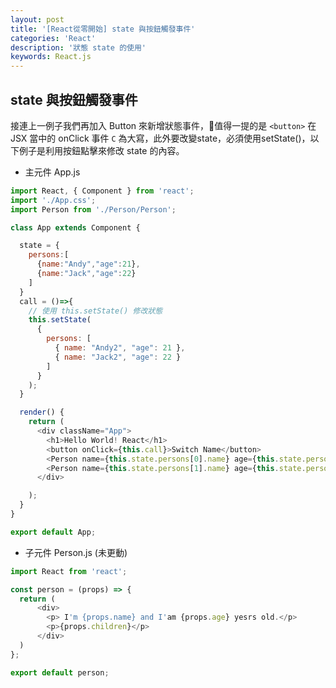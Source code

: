 ```yaml
---
layout: post
title: '[React從零開始] state 與按鈕觸發事件'
categories: 'React'
description: '狀態 state 的使用'
keywords: React.js
---
```



## state 與按鈕觸發事件

接連上一例子我們再加入 Button 來新增狀態事件，值得一提的是 `<button>` 在 JSX 當中的 onClick 事件 `C` 為大寫，此外要改變state，必須使用setState()，以下例子是利用按鈕點擊來修改 state 的內容。

- 主元件 App.js

```js
import React, { Component } from 'react';
import './App.css';
import Person from './Person/Person';

class App extends Component {

  state = {
    persons:[
      {name:"Andy","age":21},
      {name:"Jack","age":22}
    ]
  }
  call = ()=>{
    // 使用 this.setState() 修改狀態
    this.setState(
      {
        persons: [
          { name: "Andy2", "age": 21 },
          { name: "Jack2", "age": 22 }
        ]
      }
    );
  }

  render() {
    return (
      <div className="App">
        <h1>Hello World! React</h1>
        <button onClick={this.call}>Switch Name</button>
        <Person name={this.state.persons[0].name} age={this.state.persons[0].age}/>
        <Person name={this.state.persons[1].name} age={this.state.persons[1].age}>Hobby is coding</Person>
      </div>

    );
  }
}

export default App;
```

- 子元件 Person.js (未更動)

```js
import React from 'react';

const person = (props) => {
  return (
      <div>
        <p> I'm {props.name} and I'am {props.age} yesrs old.</p>
        <p>{props.children}</p>
      </div>
  )
};

export default person;

```
